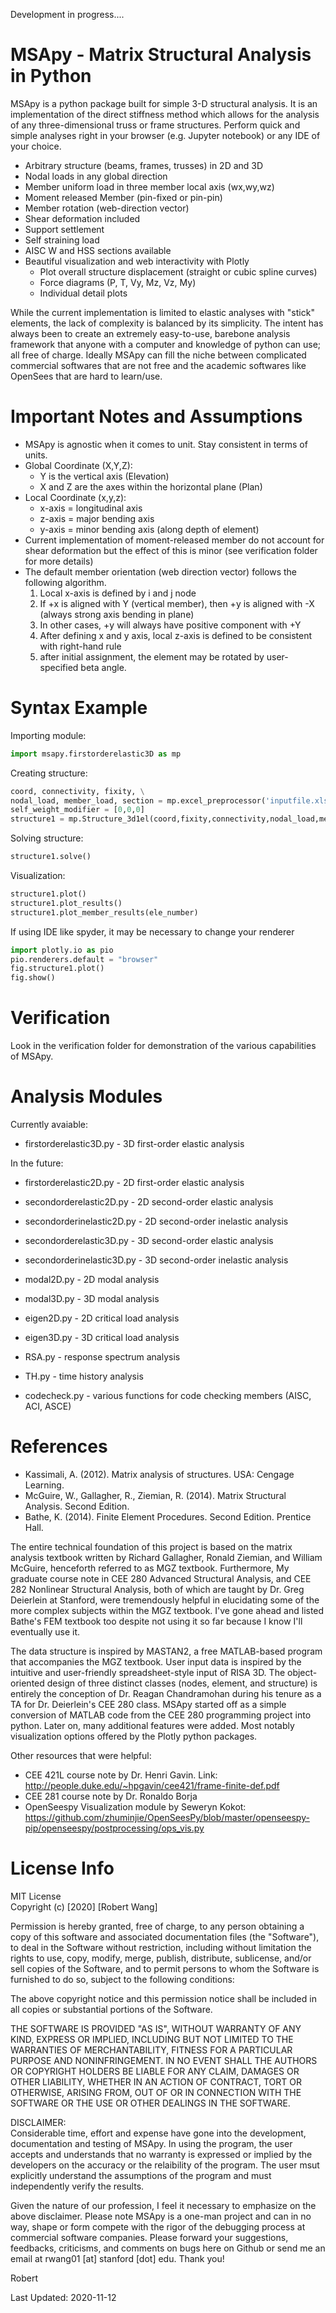 Development in progress....

# MSApy - Matrix Structural Analysis in Python

MSApy is a python package built for simple 3-D structural analysis. It is an implementation of the direct stiffness method which allows for the analysis of any three-dimensional truss or frame structures. Perform quick and simple analyses right in your browser (e.g. Jupyter notebook) or any IDE of your choice.


* Arbitrary structure (beams, frames, trusses) in 2D and 3D
* Nodal loads in any global direction
* Member uniform load in three member local axis (wx,wy,wz)
* Moment released Member (pin-fixed or pin-pin)
* Member rotation (web-direction vector)
* Shear deformation included
* Support settlement
* Self straining load
* AISC W and HSS sections available
* Beautiful visualization and web interactivity with Plotly
	* Plot overall structure displacement (straight or cubic spline curves)
	* Force diagrams (P, T, Vy, Mz, Vz, My)
	* Individual detail plots

While the current implementation is limited to elastic analyses with "stick" elements, the lack of complexity is balanced by its simplicity. The intent has always been to create an extremely easy-to-use, barebone analysis framework that anyone with a computer and knowledge of python can use; all free of charge. Ideally MSApy can fill the niche between complicated commercial softwares that are not free and the academic softwares like OpenSees that are hard to learn/use.

# Important Notes and Assumptions  
* MSApy is agnostic when it comes to unit. Stay consistent in terms of units.
* Global Coordinate (X,Y,Z): 
	* Y is the vertical axis (Elevation)
	* X and Z are the axes within the horizontal plane (Plan)
* Local Coordinate (x,y,z):
	* x-axis = longitudinal axis
	* z-axis = major bending axis
	* y-axis = minor bending axis (along depth of element)
* Current implementation of moment-released member do not account for shear deformation but the effect of this is minor (see verification folder for more details)
* The default member orientation (web direction vector) follows the following algorithm.
	1. Local x-axis is defined by i and j node
	2. If +x is aligned with Y (vertical member), then +y is aligned with -X (always strong axis bending in plane)
	3. In other cases, +y will always have positive component with +Y
	4. After defining x and y axis, local z-axis is defined to be consistent with right-hand rule
	5. after initial assignment, the element may be rotated by user-specified beta angle.


# Syntax Example

Importing module:
```python
import msapy.firstorderelastic3D as mp
```

Creating structure:
```python
coord, connectivity, fixity, \
nodal_load, member_load, section = mp.excel_preprocessor('inputfile.xlsx')
self_weight_modifier = [0,0,0]
structure1 = mp.Structure_3d1el(coord,fixity,connectivity,nodal_load,member_load,section,self_weight_modifier)
```

Solving structure:
```python
structure1.solve()
```

Visualization:
```python
structure1.plot()
structure1.plot_results()
structure1.plot_member_results(ele_number)
```

If using IDE like spyder, it may be necessary to change your renderer
```python
import plotly.io as pio
pio.renderers.default = "browser"
fig.structure1.plot()
fig.show()
```


# Verification  
Look in the verification folder for demonstration of the various capabilities of MSApy.


# Analysis Modules 
Currently avaiable:
* firstorderelastic3D.py  - 3D first-order elastic analysis

In the future:
* firstorderelastic2D.py - 2D first-order elastic analysis
* secondorderelastic2D.py - 2D second-order elastic analysis
* secondorderinelastic2D.py  - 2D second-order inelastic analysis

* secondorderelastic3D.py  - 3D second-order elastic analysis
* secondorderinelastic3D.py  - 3D second-order inelastic analysis

* modal2D.py  - 2D modal analysis
* modal3D.py  - 3D modal analysis
* eigen2D.py  - 2D critical load analysis
* eigen3D.py  - 3D critical load analysis

* RSA.py - response spectrum analysis
* TH.py - time history analysis

* codecheck.py - various functions for code checking members (AISC, ACI, ASCE)


# References 
* Kassimali, A. (2012). Matrix analysis of structures. USA: Cengage Learning. 
* McGuire, W., Gallagher, R., Ziemian, R. (2014). Matrix Structural Analysis. Second Edition. 
* Bathe, K. (2014). Finite Element Procedures. Second Edition. Prentice Hall.

The entire technical foundation of this project is based on the matrix analysis textbook written by Richard Gallagher, Ronald Ziemian, and William McGuire, henceforth referred to as MGZ textbook. Furthermore, My graduate course note in CEE 280 Advanced Structural Analysis, and CEE 282 Nonlinear Structural Analysis, both of which are taught by Dr. Greg Deierlein at Stanford, were tremendously helpful in elucidating some of the more complex subjects within the MGZ textbook. I've gone ahead and listed Bathe's FEM textbook too despite not using it so far because I know I'll eventually use it.

The data structure is inspired by MASTAN2, a free MATLAB-based program that accompanies the MGZ textbook. User input data is inspired by the intuitive and user-friendly spreadsheet-style input of RISA 3D. The object-oriented design of three distinct classes (nodes, element, and structure) is entirely the conception of Dr. Reagan Chandramohan during his tenure as a TA for Dr. Deierlein's CEE 280 class. MSApy started off as a simple conversion of MATLAB code from the CEE 280 programming project into python. Later on, many additional features were added. Most notably visualization options offered by the Plotly python packages.

Other resources that were helpful:
* CEE 421L course note by Dr. Henri Gavin. Link: http://people.duke.edu/~hpgavin/cee421/frame-finite-def.pdf
* CEE 281 course note by Dr. Ronaldo Borja
* OpenSeespy Visualization module by Seweryn Kokot: https://github.com/zhuminjie/OpenSeesPy/blob/master/openseespy-pip/openseespy/postprocessing/ops_vis.py



# License Info

MIT License  
Copyright (c) [2020] [Robert Wang]

Permission is hereby granted, free of charge, to any person obtaining a copy
of this software and associated documentation files (the "Software"), to deal
in the Software without restriction, including without limitation the rights
to use, copy, modify, merge, publish, distribute, sublicense, and/or sell
copies of the Software, and to permit persons to whom the Software is
furnished to do so, subject to the following conditions:

The above copyright notice and this permission notice shall be included in all
copies or substantial portions of the Software.

THE SOFTWARE IS PROVIDED "AS IS", WITHOUT WARRANTY OF ANY KIND, EXPRESS OR
IMPLIED, INCLUDING BUT NOT LIMITED TO THE WARRANTIES OF MERCHANTABILITY,
FITNESS FOR A PARTICULAR PURPOSE AND NONINFRINGEMENT. IN NO EVENT SHALL THE
AUTHORS OR COPYRIGHT HOLDERS BE LIABLE FOR ANY CLAIM, DAMAGES OR OTHER
LIABILITY, WHETHER IN AN ACTION OF CONTRACT, TORT OR OTHERWISE, ARISING FROM,
OUT OF OR IN CONNECTION WITH THE SOFTWARE OR THE USE OR OTHER DEALINGS IN THE
SOFTWARE.

DISCLAIMER:  
Considerable time, effort and expense have gone into the development, documentation and testing of MSApy. In using the program, the user accepts and understands that no warranty is expressed or implied by the developers on the accuracy or the relaibility of the program. The user msut explicitly understand the assumptions of the program and must independently verify the results.



Given the nature of our profession, I feel it necessary to emphasize on the above disclaimer. Please note MSApy is a one-man project and can in no way, shape or form compete with the rigor of the debugging process at commercial software companies. Please forward your suggestions, feedbacks, criticisms, and comments on bugs here on Github or send me an email at rwang01 [at] stanford [dot] edu. Thank you!

Robert

Last Updated: 2020-11-12
